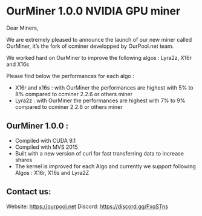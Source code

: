 # OurMiner 1.0.0 NVIDIA GPU miner

Dear Miners,

We are extremely pleased to announce the launch of our new miner called OurMiner, it’s the fork of ccminer developped by OurPool.net team.

We worked hard on OurMiner to improve the following algos : Lyra2z, X16r and X16s

Please find below the performances for each algo :
- X16r and x16s : with OurMiner the performances are highest with 5% to 8% compared to ccminer 2.2.6 or others miner
- Lyra2z : with OurMiner the performances are highest with 7% to 9% compared to ccminer 2.2.6 or others miner

OurMiner 1.0.0 :
------------------------------
- Compiled with CUDA 9.1
- Compiled with MVS 2015
- Built with a new version of curl for fast transferring data to increase shares
- The kernel is improved for each Algo and currently we support following Algos : X16r, X16s and Lyra2Z

Contact us:
------------------------------
Website: https://ourpool.net
Discord: https://discord.gg/FxqSTns

